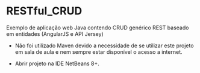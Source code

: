 # RESTful_CRUD
Exemplo de aplicação web Java contendo CRUD genérico REST baseado em entidades (AngularJS e API Jersey)

* Não foi utilizado Maven devido a necessidade de se utilizar este projeto em sala de aula e nem sempre estar disponível o acesso a internet.

* Abrir projeto na IDE NetBeans 8+.
